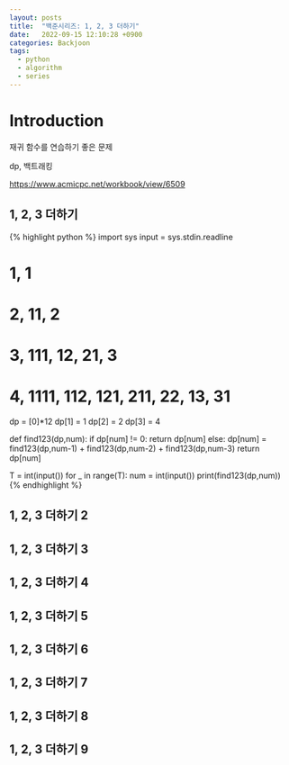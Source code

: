 ```yaml
---
layout: posts
title:  "백준시리즈: 1, 2, 3 더하기"
date:   2022-09-15 12:10:28 +0900
categories: Backjoon
tags:
  - python
  - algorithm
  - series
---
```


# Introduction

재귀 함수를 연습하기 좋은 문제

dp, 백트래킹

https://www.acmicpc.net/workbook/view/6509

## 1, 2, 3 더하기

{% highlight python %}
import sys
input = sys.stdin.readline

# 1, 1
# 2, 11, 2
# 3, 111, 12, 21, 3
# 4, 1111, 112, 121, 211, 22, 13, 31

dp = [0]*12
dp[1] = 1
dp[2] = 2
dp[3] = 4

def find123(dp,num):
    if dp[num] != 0:
        return dp[num]
    else:
        dp[num] = find123(dp,num-1) + find123(dp,num-2) + find123(dp,num-3)
        return dp[num]

T = int(input())
for _ in range(T):
    num = int(input())
    print(find123(dp,num))
{% endhighlight %}

## 1, 2, 3 더하기 2

## 1, 2, 3 더하기 3

## 1, 2, 3 더하기 4

## 1, 2, 3 더하기 5

## 1, 2, 3 더하기 6

## 1, 2, 3 더하기 7

## 1, 2, 3 더하기 8

## 1, 2, 3 더하기 9